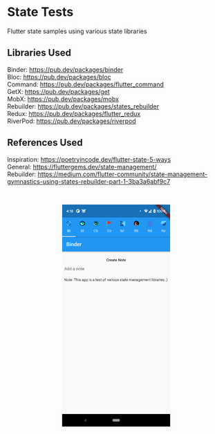 # State Tests

Flutter state samples using various state libraries

## Libraries Used

Binder: https://pub.dev/packages/binder<br/>
Bloc: https://pub.dev/packages/bloc<br/>
Command: https://pub.dev/packages/flutter_command<br/>
GetX: https://pub.dev/packages/get<br/>
MobX: https://pub.dev/packages/mobx<br/>
Rebuilder: https://pub.dev/packages/states_rebuilder<br/>
Redux: https://pub.dev/packages/flutter_redux<br/>
RiverPod: https://pub.dev/packages/riverpod<br/>

## References Used

Inspiration: https://poetryincode.dev/flutter-state-5-ways<br/>
General: https://fluttergems.dev/state-management/<br/>
Rebuilder: https://medium.com/flutter-community/state-management-gymnastics-using-states-rebuilder-part-1-3ba3a6abf9c7

<br><p align="center">
<img src="https://github.com/PPPeck313/State-Tests/blob/master/assets/demo.png" width="250">
</p>
